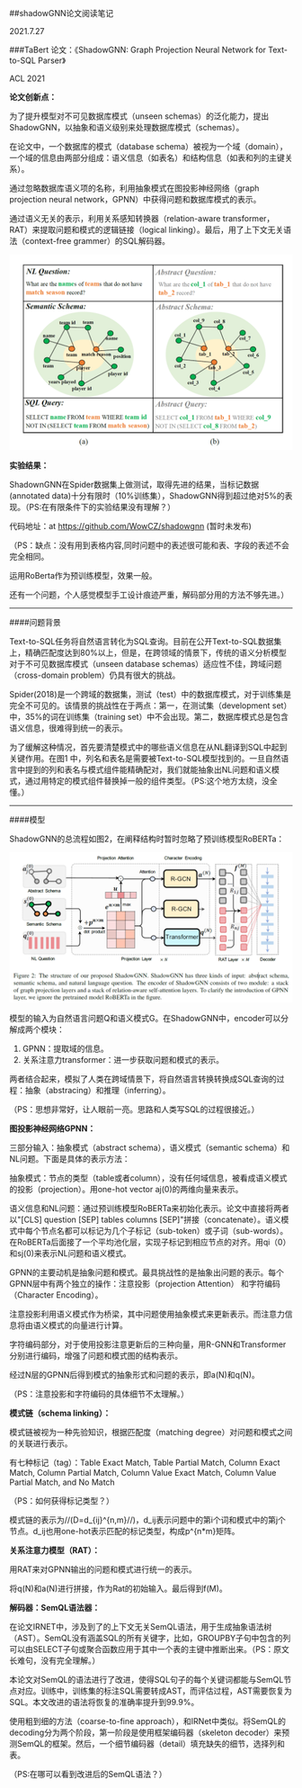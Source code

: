 ##shadowGNN论文阅读笔记

2021.7.27

###TaBert
论文：《ShadowGNN: Graph Projection Neural Network for Text-to-SQL Parser》

ACL 2021

**论文创新点：**

为了提升模型对不可见数据库模式（unseen schemas）的泛化能力，提出ShadowGNN，以抽象和语义级别来处理数据库模式（schemas）。

在论文中，一个数据库的模式（database schema）被视为一个域（domain），一个域的信息由两部分组成：语义信息（如表名）和结构信息（如表和列的主键关系）。

通过忽略数据库语义项的名称，利用抽象模式在图投影神经网络（graph projection neural network，GPNN）中获得问题和数据库模式的表示。

通过语义无关的表示，利用关系感知转换器（relation-aware transformer， RAT）来提取问题和模式的逻辑链接（logical linking）。最后，用了上下文无关语法（context-free grammer）的SQL解码器。

![shadowgnn](Paperphoto/shadowgnn_abstract.png)

**实验结果：**

ShadownGNN在Spider数据集上做测试，取得先进的结果，当标记数据(annotated data)十分有限时（10%训练集），ShadowGNN得到超过绝对5%的表现。（PS:在有限条件下的实验结果没有理解？）

代码地址：at https://github.com/WowCZ/shadowgnn (暂时未发布)

（PS：缺点：没有用到表格内容,同时问题中的表述很可能和表、字段的表述不会完全相同。

运用RoBerta作为预训练模型，效果一般。

还有一个问题，个人感觉模型手工设计痕迹严重，解码部分用的方法不够先进。）

---

####问题背景

Text-to-SQL任务将自然语言转化为SQL查询。目前在公开Text-to-SQL数据集上，精确匹配度达到80%以上，但是，在跨领域的情景下，传统的语义分析模型对于不可见数据库模式（unseen database schemas）适应性不佳，跨域问题（cross-domain problem）仍具有很大的挑战。

Spider(2018)是一个跨域的数据集，测试（test）中的数据库模式，对于训练集是完全不可见的。该情景的挑战性在于两点：第一，在测试集（development set）中，35%的词在训练集（training set）中不会出现。第二，数据库模式总是包含语义信息，很难得到统一的表示。

为了缓解这种情况，首先要清楚模式中的哪些语义信息在从NL翻译到SQL中起到关键作用。在图1 中，列名和表名是需要被Text-to-SQL模型找到的。一旦自然语言中提到的列和表名与模式组件能精确配对，我们就能抽象出NL问题和语义模式，通过用特定的模式组件替换掉一般的组件类型。（PS:这个地方太绕，没全懂。）

---

####模型

ShadowGNN的总流程如图2，在阐释结构时暂时忽略了预训练模型RoBERTa：

![shadowGNN示意图](Paperphoto/shadowgnn.png)

模型的输入为自然语言问题Q和语义模式G。在ShadowGNN中，encoder可以分解成两个模块：

1. GPNN：提取域的信息。
2. 关系注意力transformer：进一步获取问题和模式的表示。

两者结合起来，模拟了人类在跨域情景下，将自然语言转换转换成SQL查询的过程：抽象（abstracing）和推理（inferring）。

（PS：思想非常好，让人眼前一亮。思路和人类写SQL的过程很接近。）


**图投影神经网络GPNN：**

三部分输入：抽象模式（abstract schema），语义模式（semantic schema）和NL问题。下面是具体的表示方法：

抽象模式：节点的类型（table或者column），没有任何域信息，被看成语义模式的投影（projection）。用one-hot vector aj(0)的两维向量来表示。

语义信息和NL问题：通过预训练模型RoBERTa来初始化表示。论文中直接将两者以"[CLS] question [SEP] tables columns [SEP]"拼接（concatenate）。语义模式中每个节点名都可以标记为几个子标记（sub-token）或子词（sub-words）。在RoBERTa后面接了一个平均池化层，实现子标记到相应节点的对齐。用qi（0）和sj(0)来表示NL问题和语义模式。

GPNN的主要动机是抽象问题和模式。最具挑战性的是抽象出问题的表示。每个GPNN层中有两个独立的操作：注意投影（projection Attention）
和字符编码（Character Encoding）。

注意投影利用语义模式作为桥梁，其中问题使用抽象模式来更新表示。而注意力信息将由语义模式的向量进行计算。

字符编码部分，对于使用投影注意更新后的三种向量，用R-GNN和Transformer分别进行编码，增强了问题和模式图的结构表示。

经过N层的GPNN后得到模式的抽象形式和问题的表示，即a(N)和q(N)。

（PS：注意投影和字符编码的具体细节不太理解。）

**模式链（schema linking）：**

模式链被视为一种先验知识，根据匹配度（matching degree）对问题和模式之间的关联进行表示。

有七种标记（tag）：Table Exact Match, Table Partial Match, Column Exact Match, Column Partial Match, Column Value Exact Match, Column Value Partial Match, and No Match

（PS：如何获得标记类型？）

模式链的表示为//(D=d_{ij}^{n,m}//)，d_ij表示问题中的第i个词和模式中的第j个节点。d_ij也用one-hot表示匹配的标记类型，构成p^{n*m}矩阵。

**关系注意力模型（RAT）：**

用RAT来对GPNN输出的问题和模式进行统一的表示。

将q(N)和a(N)进行拼接，作为Rat的初始输入。最后得到f(M)。

**解码器：SemQL语法器：**

在论文IRNET中，涉及到了的上下文无关SemQL语法，用于生成抽象语法树（AST）。SemQL没有涵盖SQL的所有关键字，比如，GROUPBY子句中包含的列可以由SELECT子句或聚合函数应用于其中一个表的主键中推断出来。（PS：原文长难句，没有完全理解。）

本论文对SemQL的语法进行了改进，使得SQL句子的每个关键词都能与SemQL节点对应。训练中，训练集的标注SQL需要转成AST，而评估过程，AST需要恢复为SQL。本文改进的语法将恢复的准确率提升到99.9%。

使用粗到细的方法（coarse-to-fine approach），和IRNet中类似。将SemQL的decoding分为两个阶段，第一阶段是使用框架编码器（skeleton decoder）来预测SemQL的框架。然后，一个细节编码器（detail）填充缺失的细节，选择列和表。

（PS:在哪可以看到改进后的SemQL语法？）
